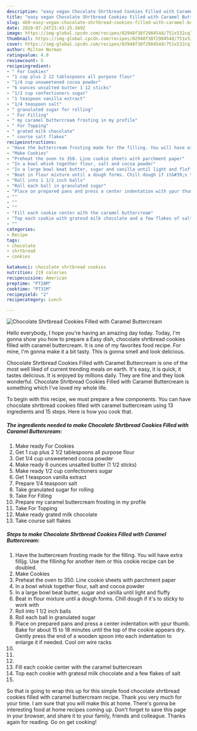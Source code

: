 ```yaml
---
description: "easy vegan Chocolate Shrtbread Cookies Filled with Caramel Buttercream recipes | how to make good Chocolate Shrtbread Cookies Filled with Caramel Buttercream"
title: "easy vegan Chocolate Shrtbread Cookies Filled with Caramel Buttercream recipes | how to make good Chocolate Shrtbread Cookies Filled with Caramel Buttercream"
slug: 469-easy-vegan-chocolate-shrtbread-cookies-filled-with-caramel-buttercream-recipes-how-to-make-good-chocolate-shrtbread-cookies-filled-with-caramel-buttercream
date: 2020-07-24T23:43:25.349Z
image: https://img-global.cpcdn.com/recipes/02948f38f298454d/751x532cq70/chocolate-shrtbread-cookies-filled-with-caramel-buttercream-recipe-main-photo.jpg
thumbnail: https://img-global.cpcdn.com/recipes/02948f38f298454d/751x532cq70/chocolate-shrtbread-cookies-filled-with-caramel-buttercream-recipe-main-photo.jpg
cover: https://img-global.cpcdn.com/recipes/02948f38f298454d/751x532cq70/chocolate-shrtbread-cookies-filled-with-caramel-buttercream-recipe-main-photo.jpg
author: Milton Norman
ratingvalue: 4.8
reviewcount: 5
recipeingredient:
- " For Cookies"
- "1 cup plus 2 12 tablespoons all purpose flour"
- "1/4 cup unsweetened cocoa powder"
- "6 ounces unsalted butter 1 12 sticks"
- "1/2 cup confectioners sugar"
- "1 teaspoon vanilla extract"
- "1/4 teaspoon salt"
- " granulated sugar for rolling"
- " For Filling"
- " my caramel buttercream frosting in my profile"
- " For Topping"
- " grated milk chocolate"
- " course salt flakes"
recipeinstructions:
- "Have the buttercream frosting made for the filling. You will have extra fillijg. Use the fillinhg for another item or this cookie recipe can be doubled."
- "Make Cookies"
- "Preheat the oven to 350. Line cookie sheets with parchment paper"
- "In a bowl whisk together flour, salt and cocoa powder"
- "In a large bowl beat butter, sugar and vanilla until light and fluffy"
- "Beat in flour mixture until a dough forms. Chill dough if it&#39;s to sticky to work with"
- "Roll into 1 1/2 inch balls"
- "Roll each ball in granulated sugar"
- "Place on prepared pans and press a center indentation with ypur thumb. Bake for about 15 to 18 minutes until the top of the cookie appears dry. Gently press the end of a wooden spoon into each indentation to enlarge it if needed. Cool om wire racks"
- ""
- ""
- ""
- "Fill each cookie center with the caramel buttercream"
- "Top each cookie with gratesd milk chocolate and a few flakes of salt"
- ""
categories:
- Recipe
tags:
- chocolate
- shrtbread
- cookies

katakunci: chocolate shrtbread cookies 
nutrition: 219 calories
recipecuisine: American
preptime: "PT20M"
cooktime: "PT31M"
recipeyield: "2"
recipecategory: Lunch

---
```



![Chocolate Shrtbread Cookies Filled with Caramel Buttercream](https://img-global.cpcdn.com/recipes/02948f38f298454d/751x532cq70/chocolate-shrtbread-cookies-filled-with-caramel-buttercream-recipe-main-photo.jpg)

Hello everybody, I hope you're having an amazing day today. Today, I'm gonna show you how to prepare a Easy dish, chocolate shrtbread cookies filled with caramel buttercream. It is one of my favorites food recipe. For mine, I'm gonna make it a bit tasty. This is gonna smell and look delicious.

Chocolate Shrtbread Cookies Filled with Caramel Buttercream is one of the most well liked of current trending meals on earth. It's easy, it is quick, it tastes delicious. It is enjoyed by millions daily. They are fine and they look wonderful. Chocolate Shrtbread Cookies Filled with Caramel Buttercream is something which I've loved my whole life.




To begin with this recipe, we must prepare a few components. You can have chocolate shrtbread cookies filled with caramel buttercream using 13 ingredients and 15 steps. Here is how you cook that.

<!--inarticleads1-->

##### The ingredients needed to make Chocolate Shrtbread Cookies Filled with Caramel Buttercream:

1. Make ready  For Cookies
1. Get 1 cup plus 2 1/2 tablespoons all purpose flour
1. Get 1/4 cup unsweetened cocoa powder
1. Make ready 6 ounces unsalted butter (1 1/2 sticks)
1. Make ready 1/2 cup confectioners sugar
1. Get 1 teaspoon vanilla extract
1. Prepare 1/4 teaspoon salt
1. Take  granulated sugar for rolling
1. Take  For Filling
1. Prepare  my caramel buttercream frosting in my profile
1. Take  For Topping
1. Make ready  grated milk chocolate
1. Take  course salt flakes




<!--inarticleads2-->

##### Steps to make Chocolate Shrtbread Cookies Filled with Caramel Buttercream:

1. Have the buttercream frosting made for the filling. You will have extra fillijg. Use the fillinhg for another item or this cookie recipe can be doubled.
1. Make Cookies
1. Preheat the oven to 350. Line cookie sheets with parchment paper
1. In a bowl whisk together flour, salt and cocoa powder
1. In a large bowl beat butter, sugar and vanilla until light and fluffy
1. Beat in flour mixture until a dough forms. Chill dough if it&#39;s to sticky to work with
1. Roll into 1 1/2 inch balls
1. Roll each ball in granulated sugar
1. Place on prepared pans and press a center indentation with ypur thumb. Bake for about 15 to 18 minutes until the top of the cookie appears dry. Gently press the end of a wooden spoon into each indentation to enlarge it if needed. Cool om wire racks
1. 
1. 
1. 
1. Fill each cookie center with the caramel buttercream
1. Top each cookie with gratesd milk chocolate and a few flakes of salt
1. 




So that is going to wrap this up for this simple food chocolate shrtbread cookies filled with caramel buttercream recipe. Thank you very much for your time. I am sure that you will make this at home. There's gonna be interesting food at home recipes coming up. Don't forget to save this page in your browser, and share it to your family, friends and colleague. Thanks again for reading. Go on get cooking!
